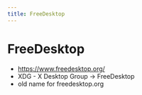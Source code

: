 ```yaml
---
title: FreeDesktop
---
```


# FreeDesktop

- https://www.freedesktop.org/
- XDG - X Desktop Group -> FreeDesktop
 -  old name for freedesktop.org
